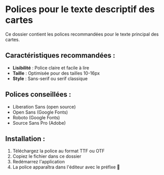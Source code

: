 # Polices pour le texte descriptif des cartes

Ce dossier contient les polices recommandées pour le texte principal des cartes.

## Caractéristiques recommandées :
- **Lisibilité** : Police claire et facile à lire
- **Taille** : Optimisée pour des tailles 10-16px
- **Style** : Sans-serif ou serif classique

## Polices conseillées :
- Liberation Sans (open source)
- Open Sans (Google Fonts)
- Roboto (Google Fonts)
- Source Sans Pro (Adobe)

## Installation :
1. Téléchargez la police au format TTF ou OTF
2. Copiez le fichier dans ce dossier
3. Redémarrez l'application
4. La police apparaîtra dans l'éditeur avec le préfixe 🎨

